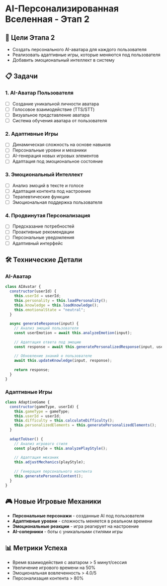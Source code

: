 # AI-Персонализированная Вселенная - Этап 2

## 🎯 Цели Этапа 2
- Создать персонального AI-аватара для каждого пользователя
- Реализовать адаптивные игры, которые меняются под пользователя
- Добавить эмоциональный интеллект в систему

## 📋 Задачи

### 1. AI-Аватар Пользователя
- [ ] Создание уникальной личности аватара
- [ ] Голосовое взаимодействие (TTS/STT)
- [ ] Визуальное представление аватара
- [ ] Система обучения аватара от пользователя

### 2. Адаптивные Игры
- [ ] Динамическая сложность на основе навыков
- [ ] Персональные уровни и механики
- [ ] AI-генерация новых игровых элементов
- [ ] Адаптация под эмоциональное состояние

### 3. Эмоциональный Интеллект
- [ ] Анализ эмоций в тексте и голосе
- [ ] Адаптация контента под настроение
- [ ] Терапевтические функции
- [ ] Эмоциональная поддержка пользователя

### 4. Продвинутая Персонализация
- [ ] Предсказание потребностей
- [ ] Проактивные рекомендации
- [ ] Персональные уведомления
- [ ] Адаптивный интерфейс

## 🛠️ Технические Детали

### AI-Аватар
```javascript
class AIAvatar {
  constructor(userId) {
    this.userId = userId;
    this.personality = this.loadPersonality();
    this.knowledge = this.loadKnowledge();
    this.emotionalState = "neutral";
  }
  
  async generateResponse(input) {
    // Анализ эмоций пользователя
    const userEmotion = await this.analyzeEmotion(input);
    
    // Адаптация ответа под эмоцию
    const response = await this.generatePersonalizedResponse(input, userEmotion);
    
    // Обновление знаний о пользователе
    await this.updateKnowledge(input, response);
    
    return response;
  }
}
```

### Адаптивные Игры
```javascript
class AdaptiveGame {
  constructor(gameType, userId) {
    this.gameType = gameType;
    this.userId = userId;
    this.difficulty = this.calculateDifficulty();
    this.personalizedElements = this.generatePersonalizedElements();
  }
  
  adaptToUser() {
    // Анализ игрового стиля
    const playStyle = this.analyzePlayStyle();
    
    // Адаптация механик
    this.adjustMechanics(playStyle);
    
    // Генерация персонального контента
    this.generatePersonalContent();
  }
}
```

## 🎮 Новые Игровые Механики
- **Персональные персонажи** - созданные AI под пользователя
- **Адаптивные уровни** - сложность меняется в реальном времени
- **Эмоциональные реакции** - игра реагирует на настроение
- **AI-соперники** - боты с уникальными стилями игры

## 📊 Метрики Успеха
- Время взаимодействия с аватаром > 5 минут/сессия
- Увеличение игрового времени на 50%
- Эмоциональная вовлеченность > 4.0/5
- Персонализация контента > 80%